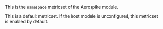 This is the `namespace` metricset of the Aerospike module.

This is a default metricset. If the host module is unconfigured, this metricset is enabled by default.

